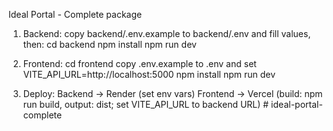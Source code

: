 Ideal Portal - Complete package

1) Backend: copy backend/.env.example to backend/.env and fill values, then:
   cd backend
   npm install
   npm run dev

2) Frontend:
   cd frontend
   copy .env.example to .env and set VITE_API_URL=http://localhost:5000
   npm install
   npm run dev

3) Deploy:
   Backend -> Render (set env vars)
   Frontend -> Vercel (build: npm run build, output: dist; set VITE_API_URL to backend URL)
#   i d e a l - p o r t a l - c o m p l e t e  
 